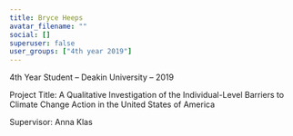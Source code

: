 ```yaml
---
title: Bryce Heeps
avatar_filename: ""
social: []
superuser: false
user_groups: ["4th year 2019"]
---
```

4th Year Student – Deakin University – 2019

Project Title: A Qualitative Investigation of the Individual-Level Barriers to Climate Change Action in the United States of America

Supervisor: Anna Klas
